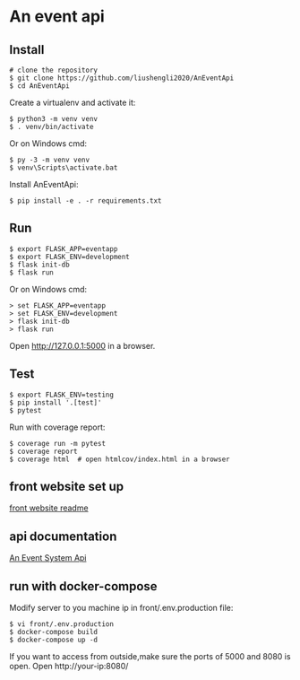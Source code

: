 An event api
======


Install
-------


    # clone the repository
    $ git clone https://github.com/liushengli2020/AnEventApi
    $ cd AnEventApi


Create a virtualenv and activate it:

    $ python3 -m venv venv
    $ . venv/bin/activate

Or on Windows cmd:

    $ py -3 -m venv venv
    $ venv\Scripts\activate.bat

Install AnEventApi:

    $ pip install -e . -r requirements.txt


Run
---
    
    $ export FLASK_APP=eventapp    
    $ export FLASK_ENV=development
    $ flask init-db
    $ flask run

Or on Windows cmd:

    > set FLASK_APP=eventapp
    > set FLASK_ENV=development
    > flask init-db
    > flask run

Open <http://127.0.0.1:5000> in a browser.

Test
----
    $ export FLASK_ENV=testing
    $ pip install '.[test]'
    $ pytest

Run with coverage report:

    $ coverage run -m pytest
    $ coverage report
    $ coverage html  # open htmlcov/index.html in a browser
    
front website set up
----
[front website readme](front/README.md)


api documentation
----
[An Event System Api](https://app.swaggerhub.com/apis-docs/LiuShengli/an-event_system_api/1.0.0)

run with docker-compose
---

Modify server to you machine ip in front/.env.production file:

    $ vi front/.env.production
    $ docker-compose build
    $ docker-compose up -d

If you want to access from outside,make sure the ports of 5000 and 8080 is open.
Open http://your-ip:8080/
 
